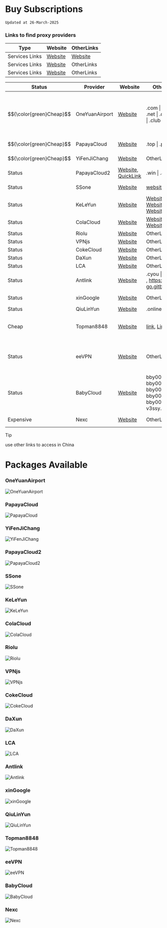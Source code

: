 # Buy Subscriptions
`Updated at 26-March-2025`

### Links to find proxy providers
| Type           | Website | OtherLinks |
| -------------- | ------- | ---------- |
| Services Links | [Website](https://9.234456.xyz/abc.html?t=1740946027727) | [Website](https://github.com/lynkco01/jichangtuijian) |
| Services Links | [Website](https://clashxiazai.com/clash-nodes-providers/) | OtherLinks |
| Services Links | [Website](https://guatizi.com/) | OtherLinks |

| Status | Provider       | Website | OtherLinks | Packages | Trial | Notes |
| ------ | -------------- | ------- | ---------- | -------- | ----- | ----- |
| $${\color{green}Cheap}$$  | OneYuanAirport | [Website](https://一元机场.com/) | .com \| .ink \| .art \| .net \| .click \| .xyz \| .club | [Packages](#OneYuanAirport) | No | 7¥ for 500Gb, not work >> whatsapp calling, chatgpt |
| $${\color{green}Cheap}$$  | PapayaCloud    | [Website](https://muguacloud.top/) | .top \| .pw \| .art | [Packages](#PapayaCloud) | 1¥ 2Gb | 6¥ for 500Gb |
| $${\color{green}Cheap}$$ | YiFenJiChang | [Website](https://login.yfjc.xyz/#/register?code=7lCbWk7w) | OtherLinks | [Packages](#YiFenJiChang) | No | 2¥ for 100Gb |
| Status | PapayaCloud2   | [Website](https://muguacloud.win/), [QuickLink](https://4399.bid/) | .win \| .app | [Packages](#PapayaCloud2) | Trial | Notes |
| Status | SSone          | [Website](https://ssonegames.xn--xhq8sm16c5ls.com/dashboard) | [website](https://hello-ssone.com/), [website](https://hello36d.com/) | [Packages](#SSone) | 1Gb, 5Hrs | Notes |
| Status | KeLeYun        | [Website](https://q0av6w.klwiuehge.top/#/plan) | [Website](https://可乐云.com/), [Website](https://q0av6w.klwiuehge.top/), [Website](https://kly2026.com/),  | [Packages](#KeLeYun) | No | Notes |
| Status | ColaCloud      | [Website](https://colacloud.online/) | [Website](https://colacloud.info/index.html), [Website](https://colacloudnet.com/) | [Packages](#ColaCloud) | Free | Notes |
| Status | Riolu          | [Website](https://1o.riolu.sbs/) | OtherLinks | [Packages](#Riolu) | Free | Notes |
| Status | VPNjs          | [Website](https://user.jsqcn.net/) | OtherLinks | [Packages](#VPNjs) | Free | Notes |
| Status | CokeCloud      | [Website](https://cokecloud.net/) | OtherLinks | [Packages](#CokeCloud) | Free | Notes |
| Status | DaXun          | [Website](https://daxun.fun/) | OtherLinks | [Packages](#DaXun) | Free | Notes |
| Status | LCA            | [Website](https://lca.lol/) | OtherLinks | [Packages](#LCA) | 2Gb | Notes |
| Status | Antlink        | [Website](https://antlink.cc/#/register?code=ve5wxSUB) | .cyou \| .icu \| .xyz , https://x-go.gitbook.io/ant  | [Packages](#Antlink) | No | Notes |
| Status | xinGoogle      | [Website](https://xingoogle1.cc/auth/login) | OtherLinks | [Packages](#xinGoogle) | 2Gb, 7 Day | Notes |
| Status | QiuLinYun      | [Website](https://www.qiulinyun.com) | .online | [Packages](#qiulinyun) | Free | Notes |
| Cheap  | Topman8848     | [Website](https://joyo95.cc/) | [link](http://topman8848.com), [Link](https://tooop.cc/) | [Packages](#Topman8848) | 1Gb, 7 Day | 5.9¥ for 100Gb, 1 device only |
| Status | eeVPN          | [Website](https://www.eevpn66.com/) | OtherLinks | [Packages](#eeVPN) | No | 6.99¥ for 100Gb, 10.99¥ for 200Gb, |
| Status | BabyCloud      | [Website](https://bbyvpn.com) | bby001.com, bby002.com, bby003.com, bby004.com, bby005.com, v3ssy.xyz | [Packages](#BabyCloud) | 10Gb, 1 Day | Notes |
| Expensive | Nexc        | [Website](https://nexc.cc/) | OtherLinks | [Packages](#nexc) | 2gb, 1day | Notes |

> [!TIP]
> use other links to access in China <br/>

# Packages Available

### OneYuanAirport
![OneYuanAirport](https://github.com/ammasood12/clash/blob/main/Packages/oneYuanAirport.png)
### PapayaCloud
![PapayaCloud](https://github.com/ammasood12/clash/blob/main/Packages/PapayaCloud.png)
### YiFenJiChang
![YiFenJiChang](https://github.com/ammasood12/clash/blob/main/Packages/YiFenJiChang.png)
### PapayaCloud2
![PapayaCloud2](https://github.com/ammasood12/clash/blob/main/Packages/PapayaCloud2.png)
### SSone
![SSone](https://github.com/ammasood12/clash/blob/main/Packages/ssone.png)
### KeLeYun
![KeLeYun](https://github.com/ammasood12/clash/blob/main/Packages/KeLeYun.png)
### ColaCloud
![ColaCloud](https://github.com/ammasood12/clash/blob/main/Packages/ColaCloud.png)
### Riolu
![Riolu](https://github.com/ammasood12/clash/blob/main/Packages/riolu.png)
### VPNjs
![VPNjs](https://github.com/ammasood12/clash/blob/main/Packages/vpnjs.png)
### CokeCloud
![CokeCloud](https://github.com/ammasood12/clash/blob/main/Packages/cokecloud.png)
### DaXun
![DaXun](https://github.com/ammasood12/clash/blob/main/Packages/daxun.png)
### LCA
![LCA](https://github.com/ammasood12/clash/blob/main/Packages/lca.png)
### Antlink
![Antlink](https://github.com/ammasood12/clash/blob/main/Packages/antlink.png)
### xinGoogle
![xinGoogle](https://github.com/ammasood12/clash/blob/main/Packages/xinGoogle.png)
### QiuLinYun
![QiuLinYun](https://github.com/ammasood12/clash/blob/main/Packages/qiulinyun.png)
### Topman8848
![Topman8848](https://github.com/ammasood12/clash/blob/main/Packages/Topman8848.png)
### eeVPN
![eeVPN](https://github.com/ammasood12/clash/blob/main/Packages/eevpn.png)
### BabyCloud
![BabyCloud](https://github.com/ammasood12/clash/blob/main/Packages/babycloud.png)
### Nexc
![Nexc](https://github.com/ammasood12/clash/blob/main/Packages/nexc.png)
